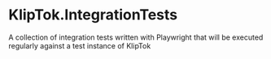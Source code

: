 # KlipTok.IntegrationTests
A collection of integration tests written with Playwright that will be executed regularly against a test instance of KlipTok
